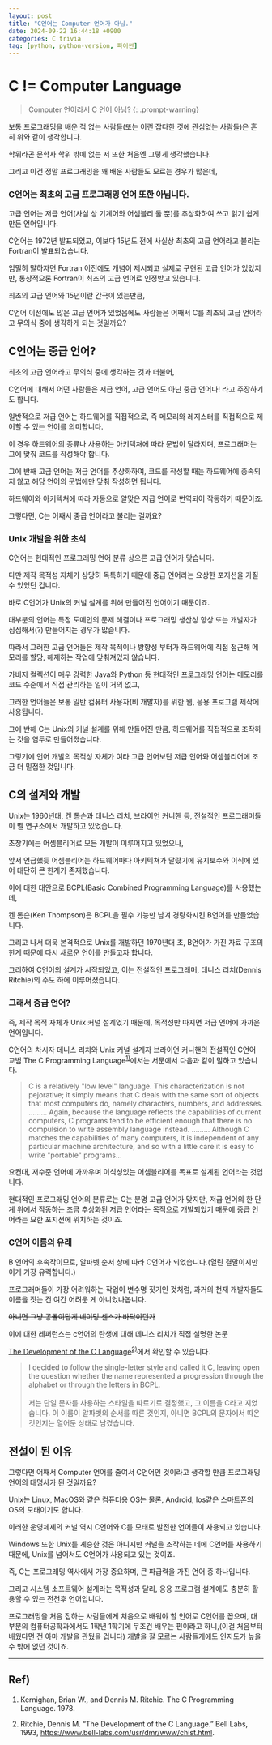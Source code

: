```yaml
---
layout: post
title: "C언어는 Computer 언어가 아님."
date: 2024-09-22 16:44:18 +0900
categories: C trivia
tag: [python, python-version, 파이썬]
---
```


# C != Computer Language

> Computer 언어라서 C 언어 아님?
{: .prompt-warning}

보통 프로그래밍을 배운 적 없는 사람들(또는 이런 잡다한 것에 관심없는 사람들)은 흔히 위와 같이 생각합니다.

학위라곤 문학사 학위 밖에 없는 저 또한 처음엔 그렇게 생각했습니다.

그리고 이건 정말 프로그래밍을 꽤 배운 사람들도 모르는 경우가 많은데,

### C언어는 최초의 고급 프로그래밍 언어 또한 아닙니다.

고급 언어는 저급 언어(사실 상 기계어와 어셈블리 둘 뿐)를 추상화하여 쓰고 읽기 쉽게 만든 언어입니다.

C언어는 1972년 발표되었고, 이보다 15년도 전에 사실상 최초의 고급 언어라고 불리는 Fortran이 발표되었습니다.

엄밀히 말하자면 Fortran 이전에도 개념이 제시되고 실제로 구현된 고급 언어가 있었지만, 통상적으론 Fortran이 최초의 고급 언어로 인정받고 있습니다.

최초의 고급 언어와 15년이란 간극이 있는만큼,

C언어 이전에도 많은 고급 언어가 있었음에도 사람들은 어째서 C를 최초의 고급 언어라고 무의식 중에 생각하게 되는 것일까요?

## C언어는 중급 언어?

최초의 고급 언어라고 무의식 중에 생각하는 것과 더불어,

C언어에 대해서 어떤 사람들은 저급 언어, 고급 언어도 아닌 중급 언어다! 라고 주장하기도 합니다.

일반적으로 저급 언어는 하드웨어를 직접적으로, 즉 메모리와 레지스터를 직접적으로 제어할 수 있는 언어를 의미합니다.

이 경우 하드웨어의 종류나 사용하는 아키텍쳐에 따라 문법이 달라지며, 프로그래머는 그에 맞춰 코드를 작성해야 합니다.

그에 반해 고급 언어는 저급 언어를 추상화하여, 코드를 작성할 때는 하드웨어에 종속되지 않고 해당 언어의 문법에만 맞춰 작성하면 됩니다.

하드웨어와 아키텍쳐에 따라 자동으로 알맞은 저급 언어로 번역되어 작동하기 때문이죠.

그렇다면, C는 어째서 중급 언어라고 불리는 걸까요?

### Unix 개발을 위한 초석

C언어는 현대적인 프로그래밍 언어 분류 상으론 고급 언어가 맞습니다.

다만 제작 목적성 자체가 상당히 독특하기 때문에 중급 언어라는 요상한 포지션을 가질 수 있었던 겁니다.

바로 C언어가 Unix의 커널 설계를 위해 만들어진 언어이기 때문이죠.

대부분의 언어는 특정 도메인의 문제 해결이나 프로그래밍 생산성 향상 또는 개발자가 심심해서(?) 만들어지는 경우가 많습니다.

따라서 그러한 고급 언어들은 제작 목적이나 방향성 부터가 하드웨어에 직접 접근해 메모리를 할당, 해제하는 작업에 맞춰져있지 않습니다.

가비지 컬렉션이 매우 강력한 Java와 Python 등 현대적인 프로그래밍 언어는 메모리를 코드 수준에서 직접 관리하는 일이 거의 없고,

그러한 언어들은 보통 일반 컴퓨터 사용자(비 개발자)를 위한 웹, 응용 프로그램 제작에 사용됩니다.

그에 반해 C는 Unix의 커널 설계를 위해 만들어진 만큼, 하드웨어를 직접적으로 조작하는 것을 염두로 만들어졌습니다.

그렇기에 언어 개발의 목적성 자체가 여타 고급 언어보단 저급 언어와 어셈블리어에 조금 더 밀접한 것입니다.

## C의 설계와 개발

Unix는 1960년대, 켄 톰슨과 데니스 리치, 브라이언 커니핸 등, 전설적인 프로그래머들이 벨 연구소에서 개발하고 있었습니다.

초창기에는 어셈블리어로 모든 개발이 이루어지고 있었으나,

앞서 언급했듯 어셈블리어는 하드웨어마다 아키텍쳐가 달랐기에 유지보수와 이식에 있어 대단히 큰 한계가 존재했습니다.

이에 대한 대안으로 BCPL(Basic Combined Programming Language)를 사용했는데,

켄 톰슨(Ken Thompson)은 BCPL을 필수 기능만 남겨 경량화시킨 B언어를 만들었습니다.

그리고 나서 더욱 본격적으로 Unix를 개발하던 1970년대 초, B언어가 가진 자료 구조의 한계 때문에 다시 새로운 언어를 만들고자 합니다.

그리하여 C언어의 설계가 시작되었고, 이는 전설적인 프로그래머, 데니스 리치(Dennis Ritchie)의 주도 하에 이루어졌습니다.

### 그래서 중급 언어?

즉, 제작 목적 자체가 Unix 커널 설계였기 때문에, 목적성만 따지면 저급 언어에 가까운 언어입니다.

C언어의 차시자 데니스 리치와 Unix 커널 설계자 브라이언 커니핸의 전설적인 C언어 교범 The C Programming Language<sup>[1)](#ref1)</sup>에서는 서문에서 다음과 같이 말하고 있습니다.

>C is a relatively "low level" language. This characterization is not pejorative; it simply means that C deals with the same sort of objects that most computers do, namely characters, numbers, and addresses. ......... Again, because the language reflects the capabilities of current computers, C programs tend to be efficient enough that there is no compulsion to write assembly language instead. ......... Although C matches the capabilities of many computers, it is independent of any particular machine architecture, and so with a little care it is easy to write "portable" programs...

요컨대, 저수준 언어에 가까우며 이식성있는 어셈블리어를 목표로 설계된 언어라는 것입니다.

현대적인 프로그래밍 언어의 분류로는 C는 분명 고급 언어가 맞지만, 저급 언어의 한 단계 위에서 작동하는 조금 추상화된 저급 언어라는 목적으로 개발되었기 때문에 중급 언어라는 묘한 포지션에 위치하는 것이죠.

### C언어 이름의 유래

B 언어의 후속작이므로, 알파벳 순서 상에 따라 C언어가 되었습니다.(열린 결말이지만 이게 가장 유력합니다.)

프로그래머들이 가장 어려워하는 작업이 변수명 짓기인 것처럼, 과거의 천재 개발자들도 이름을 짓는 건 여간 어려운 게 아니었나봅니다.

~~아니면 그냥 공돌이답게 네이밍 센스가 바닥이던가~~

이에 대한 레퍼런스는 c언어의 탄생에 대해 데니스 리치가 직접 설명한 논문

[The Development of the C Language](https://www.bell-labs.com/usr/dmr/www/chist.html)<sup>[2)](#ref2)</sup>에서 확인할 수 있습니다.

> I decided to follow the single-letter style and called it C, leaving open the question whether the name represented a progression through the alphabet or through the letters in BCPL. <br><br> 저는 단일 문자를 사용하는 스타일을 따르기로 결정했고, 그 이름을 C라고 지었습니다. 이 이름이 알파벳의 순서를 따른 것인지, 아니면 BCPL의 문자에서 따온 것인지는 열어둔 상태로 남겼습니다.


## 전설이 된 이유

그렇다면 어째서 Computer 언어를 줄여서 C언어인 것이라고 생각할 만큼 프로그래밍 언어의 대명사가 된 것일까요?

Unix는 Linux, MacOS와 같은 컴퓨터용 OS는 물론, Android, Ios같은 스마트폰의 OS의 모태이기도 합니다.

이러한 운영체제의 커널 역시 C언어와 C를 모태로 발전한 언어들이 사용되고 있습니다.

Windows 또한 Unix를 계승한 것은 아니지만 커널을 조작하는 데에 C언어를 사용하기 때문에, Unix를 넘어서도 C언어가 사용되고 있는 것이죠.

즉, C는 프로그래밍 역사에서 가장 중요하며, 큰 파급력을 가진 언어 중 하나입니다.

그리고 시스템 소프트웨어 설계라는 목적성과 달리, 응용 프로그램 설계에도 충분히 활용할 수 있는 전천후 언어입니다.

프로그래밍을 처음 접하는 사람들에게 처음으로 배워야 할 언어로 C언어를 꼽으며, 대부분의 컴퓨터공학과에서도 1학년 1학기에 무조건 배우는 편이라고 하니,(이걸 처음부터 배웠다면 전 아마 개발을 관뒀을 겁니다) 개발을 잘 모르는 사람들게에도 인지도가 높을 수 밖에 없던 것이죠.

---

## Ref)

1. <a id="ref1"></a>Kernighan, Brian W., and Dennis M. Ritchie. The C Programming Language. 1978.

2. <a id="ref2"></a>Ritchie, Dennis M. “The Development of the C Language.” Bell Labs, 1993, https://www.bell-labs.com/usr/dmr/www/chist.html.